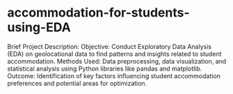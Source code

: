 # accommodation-for-students-using-EDA
Brief Project Description:
Objective: Conduct Exploratory Data Analysis (EDA) on geolocational data to find patterns and insights related to student accommodation.
Methods Used: Data preprocessing, data visualization, and statistical analysis using Python libraries like pandas and matplotlib.
Outcome: Identification of key factors influencing student accommodation preferences and potential areas for optimization.
